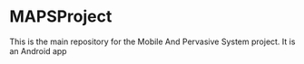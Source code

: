# MAPSProject
This is the main repository for the Mobile And Pervasive System project. It is an Android app
